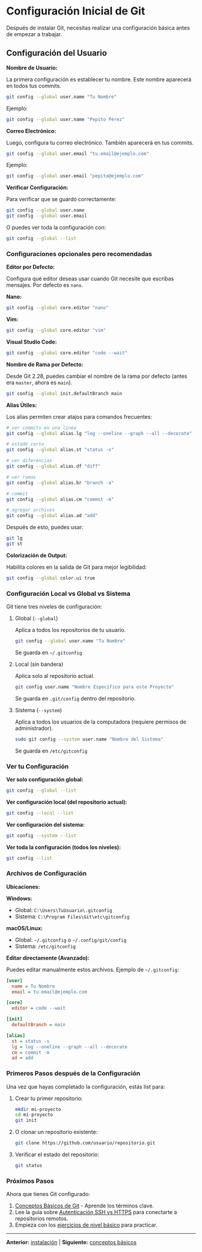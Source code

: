 # Configuración Inicial de Git

Después de instalar Git, necesitas realizar una configuración básica
antes de empezar a trabajar.

## Configuración del Usuario

**Nombre de Usuario:**

La primera configuración es establecer tu nombre. Este nombre aparecerá
en todos tus commits.

```bash
git config --global user.name "Tu Nombre"
```

Ejemplo:

```bash
git config --global user.name "Pepito Pérez"
```

**Correo Electrónico:**

Luego, configura tu correo electrónico. También aparecerá en tus commits.

```bash
git config --global user.email "tu.email@ejemplo.com"
```

Ejemplo:

```bash
git config --global user.email "pepito@ejemplo.com"
```

**Verificar Configuración:**

Para verificar que se guardó correctamente:

```bash
git config --global user.name
git config --global user.email
```

O puedes ver toda la configuración con:

```bash
git config --global --list
```

### Configuraciones opcionales pero recomendadas

**Editor por Defecto:**

Configura qué editor deseas usar cuando Git necesite que escribas
mensajes. Por defecto es `nano`.

**Nano:**

```bash
git config --global core.editor "nano"
```

**Vim:**

```bash
git config --global core.editor "vim"
```

**Visual Studio Code:**

```bash
git config --global core.editor "code --wait"
```

**Nombre de Rama por Defecto:**

Desde Git 2.28, puedes cambiar el nombre de la rama por defecto
(antes era `master`, ahora es `main`).

```bash
git config --global init.defaultBranch main
```

**Alias Útiles:**

Los alias permiten crear atajos para comandos frecuentes:

```bash
# ver commits en una línea
git config --global alias.lg "log --oneline --graph --all --decorate"

# estado corto
git config --global alias.st "status -s"

# ver diferencias
git config --global alias.df "diff"

# ver ramas
git config --global alias.br "branch -a"

# commit
git config --global alias.cm "commit -m"

# agregar archivos
git config --global alias.ad "add"
```

Después de esto, puedes usar:

```bash
git lg
git st
```

**Colorización de Output:**

Habilita colores en la salida de Git para mejor legibilidad:

```bash
git config --global color.ui true
```

### Configuración Local vs Global vs Sistema

Git tiene tres niveles de configuración:

1. Global (`--global`)

   Aplica a todos los repositorios de tu usuario.

   ```bash
   git config --global user.name "Tu Nombre"
   ```

   Se guarda en `~/.gitconfig`

2. Local (sin bandera)

   Aplica solo al repositorio actual.

   ```bash
   git config user.name "Nombre Específico para este Proyecto"
   ```

   Se guarda en `.git/config` dentro del repositorio.

3. Sistema (`--system`)

   Aplica a todos los usuarios de la computadora (requiere permisos de administrador).

   ```bash
   sudo git config --system user.name "Nombre del Sistema"
   ```

   Se guarda en `/etc/gitconfig`

### Ver tu Configuración

**Ver solo configuración global:**

```bash
git config --global --list
```

**Ver configuración local (del repositorio actual):**

```bash
git config --local --list
```

**Ver configuración del sistema:**

```bash
git config --system --list
```

**Ver toda la configuración (todos los niveles):**

```bash
git config --list
```

### Archivos de Configuración

**Ubicaciones:**

**Windows:**

- Global: `C:\Users\TuUsuario\.gitconfig`
- Sistema: `C:\Program Files\Git\etc\gitconfig`

**macOS/Linux:**

- Global: `~/.gitconfig` o `~/.config/git/config`
- Sistema: `/etc/gitconfig`

**Editar directamente (Avanzado):**

Puedes editar manualmente estos archivos. Ejemplo de `~/.gitconfig`:

```ini
[user]
  name = Tu Nombre
  email = tu.email@ejemplo.com

[core]
  editor = code --wait

[init]
  defaultBranch = main

[alias]
  st = status -s
  lg = log --oneline --graph --all --decorate
  cm = commit -m
  ad = add
```

### Primeros Pasos después de la Configuración

Una vez que hayas completado la configuración, estás list para:

1. Crear tu primer repositorio:

   ```bash
   mkdir mi-proyecto
   cd mi-proyecto
   git init
   ```

2. O clonar un repositorio existente:

   ```bash
   git clone https://github.com/usuario/repositorio.git
   ```

3. Verificar el estado del repositorio:

   ```bash
   git status
   ```

### Próximos Pasos

Ahora que tienes Git configurado:

1. [Conceptos Básicos de Git](conceptos-basicos.md) - Aprende los términos clave.
2. Lee la guía sobre [Autenticación SSH vs HTTPS](/guides/es/autenticacion-ssh-https.md) para conectarte a repositorios remotos.
3. Empieza con los [ejercicios de nivel básico](/ejercicios/nivel-basico.md) para practicar.

---

**Anterior:** [instalación](instalacion.md) | **Siguiente:** [conceptos básicos](conceptos-basicos.md)
